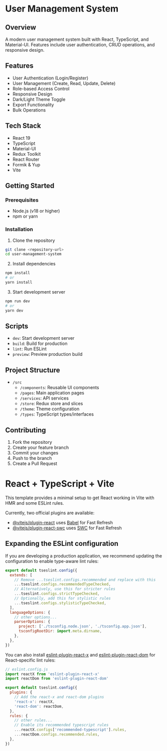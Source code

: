 # User Management System

## Overview
A modern user management system built with React, TypeScript, and Material-UI. Features include user authentication, CRUD operations, and responsive design.

## Features
- User Authentication (Login/Register)
- User Management (Create, Read, Update, Delete)
- Role-based Access Control
- Responsive Design
- Dark/Light Theme Toggle
- Export Functionality
- Bulk Operations

## Tech Stack
- React 19
- TypeScript
- Material-UI
- Redux Toolkit
- React Router
- Formik & Yup
- Vite

## Getting Started

### Prerequisites
- Node.js (v18 or higher)
- npm or yarn

### Installation
1. Clone the repository
```bash
git clone <repository-url>
cd user-management-system
```

2. Install dependencies
```bash
npm install
# or
yarn install
```

3. Start development server
```bash
npm run dev
# or
yarn dev
```

## Scripts
- `dev`: Start development server
- `build`: Build for production
- `lint`: Run ESLint
- `preview`: Preview production build

## Project Structure
- `/src`
  - `/components`: Reusable UI components
  - `/pages`: Main application pages
  - `/services`: API services
  - `/store`: Redux store and slices
  - `/theme`: Theme configuration
  - `/types`: TypeScript types/interfaces

## Contributing
1. Fork the repository
2. Create your feature branch
3. Commit your changes
4. Push to the branch
5. Create a Pull Request

# React + TypeScript + Vite

This template provides a minimal setup to get React working in Vite with HMR and some ESLint rules.

Currently, two official plugins are available:

- [@vitejs/plugin-react](https://github.com/vitejs/vite-plugin-react/blob/main/packages/plugin-react/README.md) uses [Babel](https://babeljs.io/) for Fast Refresh
- [@vitejs/plugin-react-swc](https://github.com/vitejs/vite-plugin-react-swc) uses [SWC](https://swc.rs/) for Fast Refresh

## Expanding the ESLint configuration

If you are developing a production application, we recommend updating the configuration to enable type-aware lint rules:

```js
export default tseslint.config({
  extends: [
    // Remove ...tseslint.configs.recommended and replace with this
    ...tseslint.configs.recommendedTypeChecked,
    // Alternatively, use this for stricter rules
    ...tseslint.configs.strictTypeChecked,
    // Optionally, add this for stylistic rules
    ...tseslint.configs.stylisticTypeChecked,
  ],
  languageOptions: {
    // other options...
    parserOptions: {
      project: ['./tsconfig.node.json', './tsconfig.app.json'],
      tsconfigRootDir: import.meta.dirname,
    },
  },
})
```

You can also install [eslint-plugin-react-x](https://github.com/Rel1cx/eslint-react/tree/main/packages/plugins/eslint-plugin-react-x) and [eslint-plugin-react-dom](https://github.com/Rel1cx/eslint-react/tree/main/packages/plugins/eslint-plugin-react-dom) for React-specific lint rules:

```js
// eslint.config.js
import reactX from 'eslint-plugin-react-x'
import reactDom from 'eslint-plugin-react-dom'

export default tseslint.config({
  plugins: {
    // Add the react-x and react-dom plugins
    'react-x': reactX,
    'react-dom': reactDom,
  },
  rules: {
    // other rules...
    // Enable its recommended typescript rules
    ...reactX.configs['recommended-typescript'].rules,
    ...reactDom.configs.recommended.rules,
  },
})
```

